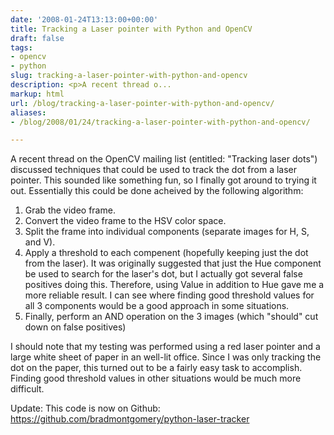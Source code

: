 ```yaml
---
date: '2008-01-24T13:13:00+00:00'
title: Tracking a Laser pointer with Python and OpenCV
draft: false
tags:
- opencv
- python
slug: tracking-a-laser-pointer-with-python-and-opencv
description: <p>A recent thread o...
markup: html
url: /blog/tracking-a-laser-pointer-with-python-and-opencv/
aliases:
- /blog/2008/01/24/tracking-a-laser-pointer-with-python-and-opencv/

---
```


<p>A recent thread on the OpenCV mailing list (entitled: "Tracking laser dots")
discussed techniques that could be used to track the dot from a laser pointer.
This sounded like something fun, so I finally got around to trying it out.
Essentially this could be done acheived by the following algorithm:</p>

<ol>
<li>Grab the video frame.</li>
<li>Convert the video frame to the HSV color space.</li>
<li>Split the frame into individual components (separate images for H, S, and V).</li>
<li>Apply a threshold to each compenent (hopefully keeping just the dot from
    the laser). It was originally suggested that just the Hue component be used
    to search for the laser's dot, but I actually got several false positives
    doing this.  Therefore, using Value in addition to Hue gave me a more
    reliable result.  I can see where finding good threshold values for all 3
    components would be a good approach in some situations. </li>
<li>Finally, perform an AND operation on the 3 images (which "should" cut down
    on false positives)</li>
</ol>

<p>I should note that my testing was performed using a red laser pointer and a
large white sheet of paper in an well-lit office. Since I was only tracking the
dot on the paper, this turned out to be a fairly easy task to accomplish.
Finding good threshold values in other situations would be much more difficult.</p>

<p>Update:&nbsp;This code is now on Github:
<a href="https://github.com/bradmontgomery/python-laser-tracker">https://github.com/bradmontgomery/python-laser-tracker</a>
</p>